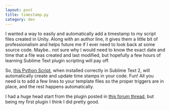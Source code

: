 ```yaml
---
layout: post
title: timestamp.py
category: dev
---
```

<p>I wanted a way to easily and automatically add a timestamp to my script files created in Unity. Along with an author line, it gives them a little bit of professionalism and helps future me if I ever need to look back at some source code. Maybe.. not sure why I would need to know the exact date and time that a file was created and last modified, but hopefully a few hours of learning Sublime Text plugin scripting will pay off. </p>
<p>So, <a href="https://gist.github.com/jonathanhirz/7507767">this Python Script</a>, when installed correctly in Sublime Text 2, will automatically create and update time stamps in your code. Fun! All you need is to add a few lines to your template files so the proper triggers are in place, and the rest happens automatically.</p>
<p>I had a huge head start from the plugin posted in <a href="http://www.sublimetext.com/forum/viewtopic.php?f=2&amp;t=9093">this forum thread</a>, but being my first plugin I think I did pretty good.</p>
